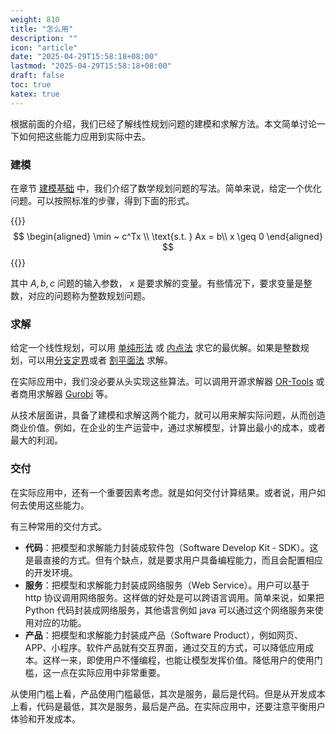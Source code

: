 ```yaml
---
weight: 810
title: "怎么用"
description: ""
icon: "article"
date: "2025-04-29T15:58:18+08:00"
lastmod: "2025-04-29T15:58:18+08:00"
draft: false
toc: true
katex: true
---
```


根据前面的介绍，我们已经了解线性规划问题的建模和求解方法。本文简单讨论一下如何把这些能力应用到实际中去。

### 建模

在章节 [建模基础](../modeling) 中，我们介绍了数学规划问题的写法。简单来说，给定一个优化问题。可以按照标准的步骤，得到下面的形式。

{{<katex>}}
$$
\begin{aligned}
\min ~ c^Tx \\
\text{s.t. } Ax = b\\
x \geq 0
\end{aligned}
$$
{{</katex>}}

其中 $A, b, c$ 问题的输入参数， $x$ 是要求解的变量。有些情况下，要求变量是整数，对应的问题称为整数规划问题。

### 求解

给定一个线性规划，可以用 [单纯形法](../simplex-method) 或 [内点法](../interior-point-method) 求它的最优解。如果是整数规划，可以用[分支定界](../integer-programming/branch-and-bound/)或者 [割平面法](../integer-programming/cutting-plane/) 求解。

在实际应用中，我们没必要从头实现这些算法。可以调用开源求解器 [OR-Tools](https://developers.google.com/optimization) 或者商用求解器 [Gurobi](https://www.gurobi.com/) 等。

从技术层面讲，具备了建模和求解这两个能力，就可以用来解实际问题，从而创造商业价值。例如，在企业的生产运营中，通过求解模型，计算出最小的成本，或者最大的利润。

### 交付

在实际应用中，还有一个重要因素考虑。就是如何交付计算结果。或者说，用户如何去使用这些能力。

有三种常用的交付方式。

* **代码**：把模型和求解能力封装成软件包（Software Develop Kit - SDK）。这是最直接的方式。但有个缺点，就是要求用户具备编程能力，而且会配置相应的开发环境。
* **服务**：把模型和求解能力封装成网络服务（Web Service）。用户可以基于 http 协议调用网络服务。这样做的好处是可以跨语言调用。简单来说，如果把 Python 代码封装成网络服务，其他语言例如 java 可以通过这个网络服务来使用对应的功能。
* **产品**：把模型和求解能力封装成产品（Software Product），例如网页、APP、小程序。软件产品就有交互界面，通过交互的方式，可以降低应用成本。这样一来，即使用户不懂编程，也能让模型发挥价值。降低用户的使用门槛，这一点在实际应用中非常重要。

从使用门槛上看，产品使用门槛最低，其次是服务，最后是代码。但是从开发成本上看，代码是最低，其次是服务，最后是产品。在实际应用中，还要注意平衡用户体验和开发成本。

